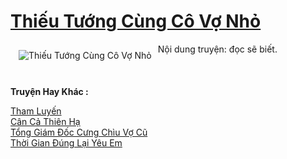 <a href="https://utruyen.com/truyen/thieu-tuong-cung-co-vo-nho/19499/" title="Thiếu Tướng Cùng Cô Vợ Nhỏ"><h1>Thiếu Tướng Cùng Cô Vợ Nhỏ</h1></a><div style="display:table"><img align="right" style="float: left; padding: 10px;" src="https://utruyen.com/images/story/200x260/thieu-tuong-cung-co-vo-nho.jpg" alt="Thiếu Tướng Cùng Cô Vợ Nhỏ">Nội dung truyện: đọc sẽ biết.</div><p><br><b>Truyện Hay Khác :</b></p><a href="https://utruyen.com/truyen/tham-luyen/19300/" alt="Tham Luyến">Tham Luyến</a><br/><a href="https://truyenngontinhay.wordpress.com/2019/10/03/can-ca-thien-ha/" alt="Cân Cả Thiên Hạ">Cân Cả Thiên Hạ</a><br/><a href="https://www.wattpad.com/story/199213335-t%E1%BB%95ng-gi%C3%A1m-%C4%91%E1%BB%91c-c%C6%B0ng-ch%C3%ACu-v%E1%BB%A3-c%C5%A9" alt="Tổng Giám Đốc Cưng Chìu Vợ Cũ">Tổng Giám Đốc Cưng Chìu Vợ Cũ</a><br/><a href="https://github.com/quanluxury/ngontinhhot/tree/master/truyenhay/20368/" alt="Thời Gian Đúng Lại Yêu Em">Thời Gian Đúng Lại Yêu Em</a><br/>